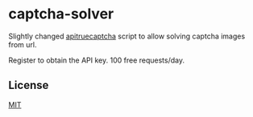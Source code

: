 # captcha-solver

Slightly changed [apitruecaptcha](https://apitruecaptcha.org) script to allow solving captcha images from url.

Register to obtain the API key. 100 free requests/day.


## License
[MIT](https://choosealicense.com/licenses/mit/)
